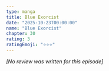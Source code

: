 ```yaml
---
type: manga
title: Blue Exorcist
date: "2025-10-23T00:00:00"
name: "Blue Exorcist"
chapter: 30
rating: 3
ratingEmoji: "⭐️⭐️⭐️"
---
```


_[No review was written for this episode]_